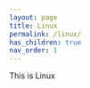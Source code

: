 ```yaml
---
layout: page
title: Linux
permalink: /linux/
has_children: true
nav_order: 1
---
```


This is Linux
